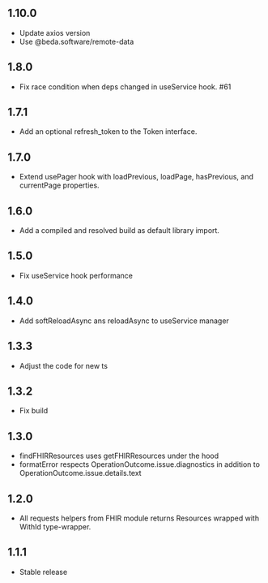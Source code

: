## 1.10.0

-   Update axios version
-   Use @beda.software/remote-data

## 1.8.0

-   Fix race condition when deps changed in useService hook. #61

## 1.7.1

-   Add an optional refresh_token to the Token interface.

## 1.7.0

-   Extend usePager hook with loadPrevious, loadPage, hasPrevious, and currentPage properties.

## 1.6.0

-   Add a compiled and resolved build as default library import.

## 1.5.0

-   Fix useService hook performance

## 1.4.0

-   Add softReloadAsync ans reloadAsync to useService manager

## 1.3.3

-   Adjust the code for new ts

## 1.3.2

-   Fix build

## 1.3.0

-   findFHIRResources uses getFHIRResources under the hood
-   formatError respects OperationOutcome.issue.diagnostics in addition to OperationOutcome.issue.details.text

## 1.2.0

-   All requests helpers from FHIR module returns Resources wrapped with WithId type-wrapper.

## 1.1.1

-   Stable release
